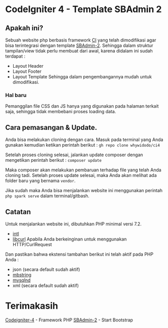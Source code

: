 # CodeIgniter 4 - Template SBAdmin 2

## Apakah ini?
Sebuah website php berbasis framework [CI](https://codeigniter.com) yang telah dimodifikasi agar bisa terintegrasi dengan template [SBAdmin-2](https://startbootstrap.com/theme/sb-admin-2).
Sehingga dalam struktur tampilan/view tidak perlu membuat dari awal, karena didalam ini sudah terdapat :
- Layout Header
- Layout Footer
- Layout Template
Sehingga dalam pengembangannya mudah untuk dimodifikasi.

### Hal baru
Pemanggilan file CSS dan JS hanya yang digunakan pada halaman terkait saja, sehingga tidak membebani proses loading data.


## Cara pemasangan & Update.
Anda bisa melakukan cloning dengan cara.
Masuk pada terminal yang Anda gunakan kemudian ketikan perintah berikut :
```gh repo clone whywidodo/ci4```

Setelah proses cloning selesai, jalankan update composer dengan mengetikan perintah berikut :
```composer update```

Maka composer akan melakukan pembaruan terhadap file yang telah Anda cloning tadi. Setelah proses update selesai, maka Anda akan melihat ada folder baru yang bernama `vendor`.

Jika sudah maka Anda bisa menjalankan website ini menggunakan perintah `php spark serve` dalam terminal/gitbash.


## Catatan

Untuk menjalankan website ini, dibutuhkan PHP minimal versi 7.2.

- [intl](http://php.net/manual/en/intl.requirements.php)
- [libcurl](http://php.net/manual/en/curl.requirements.php) Apabila Anda berkeinginan untuk menggunakan HTTP/CurlRequest

Dan pastikan bahwa ekstensi tambahan berikut ini telah aktif pada PHP Anda :

- json (secara default sudah aktif)
- [mbstring](http://php.net/manual/en/mbstring.installation.php)
- [mysqlnd](http://php.net/manual/en/mysqlnd.install.php)
- xml (secara default sudah aktif)

# Terimakasih
[Codeigniter-4](https://codeigniter.com) - Framework PHP
[SBAdmin-2](https://startbootstrap.com/theme/sb-admin-2) - Start Bootstrap
